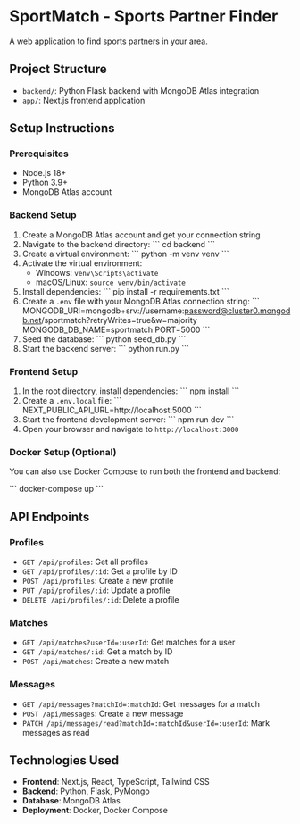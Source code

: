 # SportMatch - Sports Partner Finder

A web application to find sports partners in your area.

## Project Structure

- `backend/`: Python Flask backend with MongoDB Atlas integration
- `app/`: Next.js frontend application

## Setup Instructions

### Prerequisites

- Node.js 18+
- Python 3.9+
- MongoDB Atlas account

### Backend Setup

1. Create a MongoDB Atlas account and get your connection string
2. Navigate to the backend directory:
   \`\`\`
   cd backend
   \`\`\`
3. Create a virtual environment:
   \`\`\`
   python -m venv venv
   \`\`\`
4. Activate the virtual environment:
   - Windows: `venv\Scripts\activate`
   - macOS/Linux: `source venv/bin/activate`
5. Install dependencies:
   \`\`\`
   pip install -r requirements.txt
   \`\`\`
6. Create a `.env` file with your MongoDB Atlas connection string:
   \`\`\`
   MONGODB_URI=mongodb+srv://username:password@cluster0.mongodb.net/sportmatch?retryWrites=true&w=majority
   MONGODB_DB_NAME=sportmatch
   PORT=5000
   \`\`\`
7. Seed the database:
   \`\`\`
   python seed_db.py
   \`\`\`
8. Start the backend server:
   \`\`\`
   python run.py
   \`\`\`

### Frontend Setup

1. In the root directory, install dependencies:
   \`\`\`
   npm install
   \`\`\`
2. Create a `.env.local` file:
   \`\`\`
   NEXT_PUBLIC_API_URL=http://localhost:5000
   \`\`\`
3. Start the frontend development server:
   \`\`\`
   npm run dev
   \`\`\`
4. Open your browser and navigate to `http://localhost:3000`

### Docker Setup (Optional)

You can also use Docker Compose to run both the frontend and backend:

\`\`\`
docker-compose up
\`\`\`

## API Endpoints

### Profiles

- `GET /api/profiles`: Get all profiles
- `GET /api/profiles/:id`: Get a profile by ID
- `POST /api/profiles`: Create a new profile
- `PUT /api/profiles/:id`: Update a profile
- `DELETE /api/profiles/:id`: Delete a profile

### Matches

- `GET /api/matches?userId=:userId`: Get matches for a user
- `GET /api/matches/:id`: Get a match by ID
- `POST /api/matches`: Create a new match

### Messages

- `GET /api/messages?matchId=:matchId`: Get messages for a match
- `POST /api/messages`: Create a new message
- `PATCH /api/messages/read?matchId=:matchId&userId=:userId`: Mark messages as read

## Technologies Used

- **Frontend**: Next.js, React, TypeScript, Tailwind CSS
- **Backend**: Python, Flask, PyMongo
- **Database**: MongoDB Atlas
- **Deployment**: Docker, Docker Compose
